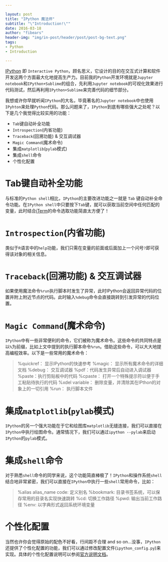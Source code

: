 ```yaml
---

layout: post
title: "IPython 魔法师"
subtitle: "\"Introduction!\""
date: 2016-03-18
author: "fibears"
header-img: "img/in-post/header/post/post-bg-text.png"
tags:
- Python
- Introduction

---
```




 [IPython](http://ipython.readthedocs.org/en/latest/) 即 `Interactive Python`，顾名思义，它设计的目的在交互式计算和软件开发这两个方面最大化地提高生产力。目前我的`Python`开发环境就是`Jupyter notebook`和`IPython+Sublime`的组合，先利用`Jupyter notebook`的可视化效果进行代码测试，然后再利用`IPython+Sublime`来完善代码的细节部分。
 
我想或许你早就听闻`IPython`的大名，毕竟著名的`Jupyter notebook`中也使用`IPyhton`来处理`Python`代码。那么问题来了，`IPython`到底有哪些强大之处呢？以下是几个我觉得比较实用的功能：

- `Tab`键自动补全功能
- `Introspection`(内省功能)
- `Traceback`(回溯功能) & 交互调试器
- `Magic Command`(魔术命令)
- 集成`matplotlib`(`pylab`模式)
- 集成`shell`命令
- 个性化配置

# Tab键自动补全功能

与标准的`Python shell`相比，`IPython`的主要改进功能之一就是 `Tab` 键自动补全命令功能。在`IPython shell`中只要按下`Tab`键，就可以获取当前空间中任何匹配的变量，此时结合[iTerm](http://www.iterm2.com)的命令选取功能简直太方便了！


# `Introspection`(内省功能)

类似于`R`语言中的`help`功能，我们只需在变量的前面或后面加上一个问号`?`即可获得该对象的相关信息。

# `Traceback`(回溯功能) & 交互调试器

如果使用魔法命令`%run`执行脚本时发生了异常，此时IPython会返回异常代码的位置并附上附近节点的代码。此时输入`%debug`命令会直接跳转到引发异常的代码位置。

# `Magic Command`(魔术命令)

`IPython`中有一些非常便利的命令，它们被称为魔术命令。这些命令的共同特点是以`%`为前缀，比如上文中提到的执行脚本命令`%run`。借助这些命令，可以大大地提高编程效率。以下是一些常用的魔术命令：

> %quickref： 显示IPython的快速参考
> %magic： 显示所有魔术命令的详细文档
> %debug： 交互调试器
> %pdf：代码发生异常后自动进入调试器
> %paste：执行剪贴板中的代码
> %cpaste： 打开一个特殊提示符以便于手工粘贴待执行的代码
> %xdel variable： 删除变量，并清除其在IPthon的对象上的一切引用
> %run： 执行脚本文件

# 集成`matplotlib`(`pylab`模式)

`IPython`的另一个强大功能在于它和绘图库`matplotlib`无缝连接，我们可以直接在`IPython`中执行绘图命令。通常情况下，我们可以通过`ipython --pylab`来启动`IPython`的`pylab`模式。

# 集成`shell`命令

对于熟悉`shell`命令的同学来说，这个功能简直棒极了！`IPython`和操作系统`shell`结合地非常紧密，我们可以直接在`IPython`中执行一些`shell`常用命令，比如：

> %alias alias_name code: 定义别名
> %bookmark: 目录书签系统，可以保存常用的目录名实现快速跳转
> %cd: 切换工作路径
> %pwd: 输出当前工作路径
> %env: 以字典形式返回系统环境变量

# 个性化配置

当然也许你会觉得原始的配色不好看，行间距不合理 and so on...没事，`IPython`还提供了个性化配置的功能，我们可以通过修改配置文件(`ipython_config.py`)来实现。具体的个性化配置说明可以参阅[官方说明文档](http://ipython.readthedocs.org/en/latest/config/details.html)。






